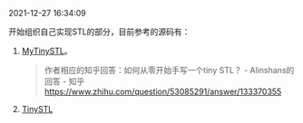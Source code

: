 2021-12-27 16:34:09

开始组织自己实现STL的部分，目前参考的源码有：
1. [MyTinySTL](https://github.com/Alinshans/MyTinySTL)。
    > 作者相应的知乎回答：如何从零开始手写一个tiny STL？ - Alinshans的回答 - 知乎
https://www.zhihu.com/question/53085291/answer/133370355

2. [TinySTL](https://github.com/zouxiaohang/TinySTL)